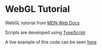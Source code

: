# WebGL Tutorial

WebGL tutorial from [MDN Web Docs](https://developer.mozilla.org/en-US/docs/Web/API/WebGL_API/Tutorial)

Scripts are developed using [TypeScript](https://www.typescriptlang.org/)

A live example of this code can be seen [here](https://brunosilvano.github.io/webgl-tutorial/)
